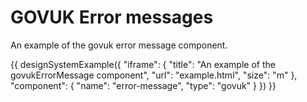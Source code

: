 ---
---
# GOVUK Error messages

An example of the govuk error message component.

{{ designSystemExample({
"iframe": {
    "title": "An example of the govukErrorMessage component",
    "url": "example.html",
    "size": "m"
},
"component": {
    "name": "error-message",
    "type": "govuk"
}
}) }}
